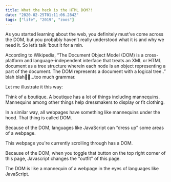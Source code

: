 ```yaml
---
title: What the heck is the HTML DOM?!
date: "2020-02-25T01:11:06.284Z"
tags: ["life", "2019", "zoos"]
---
```


As you started learning about the web, you definitely must’ve come across the DOM, but you probably haven’t really understood what it is and why we need it. So let’s talk ‘bout it for a min.

According to Wikipedia, “The Document Object Model (DOM) is a cross-platform and language-independent interface that treats an XML or HTML document as a tree structure wherein each node is an object representing a part of the document. The DOM represents a document with a logical tree..” blah blah🤦‍♂...too much grammar. 

Let me illustrate it this way:

Think of a boutique. A boutique has a lot of things including mannequins. Mannequins among other things help dressmakers to display or fit clothing.

In a similar way, all webpages have something like mannequins under the hood. That thing is called DOM.

Because of the DOM, languages like JavaScript can “dress up” some areas of a webpage.

This webpage you're currently scrolling through has a DOM.

Because of the DOM, when you toggle that button on the top right corner of this page, Javascript changes the "outfit" of this page.

The DOM is like a mannequin of a webpage in the eyes of languages like JavaScript.